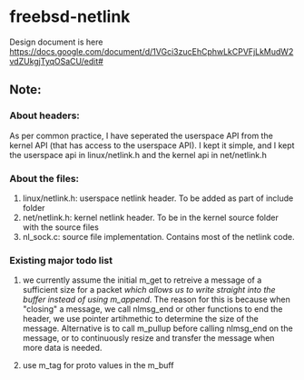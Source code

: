 # freebsd-netlink


Design document is here
https://docs.google.com/document/d/1VGci3zucEhCphwLkCPVFjLkMudW2vdZUkgjTyqOSaCU/edit#


## Note:

### About headers:
As per common practice, I have seperated the userspace API from the kernel API (that has access to the userspace API). I kept it simple, and I kept the userspace api in linux/netlink.h and the kernel api in net/netlink.h


### About the files:
1. linux/netlink.h: userspace netlink header. To be added as part of include folder 
2. net/netlink.h: kernel netlink header. To be in the kernel source folder with the source files
3. nl_sock.c: source file implementation. Contains most of the netlink code.


### Existing major todo list
1. we currently assume the initial m_get to retreive a message of a sufficient size for a packet *which allows us to write straight into the buffer instead of using m_append*. The reason for this is because when "closing" a message, we call nlmsg_end or other functions to end the header, we use pointer artihmethic to determine the size of the message. Alternative is to call m_pullup before calling nlmsg_end on the message, or to continuously resize and transfer the message when more data is needed.

2. use m_tag for proto values in the m_buff

